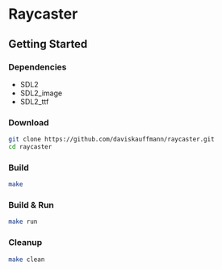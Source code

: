 # Raycaster

## Getting Started

### Dependencies

- SDL2
- SDL2_image
- SDL2_ttf

### Download

```sh
git clone https://github.com/daviskauffmann/raycaster.git
cd raycaster
```

### Build

```sh
make
```

### Build & Run

```sh
make run
```

### Cleanup

```sh
make clean
```
